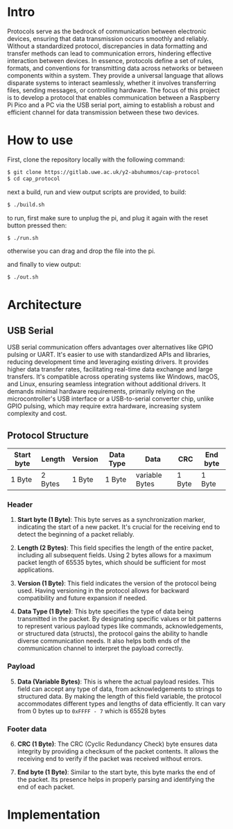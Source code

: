 # Intro

Protocols serve as the bedrock of communication between electronic devices, ensuring that data transmission occurs smoothly and reliably. Without a standardized protocol, discrepancies in data formatting and transfer methods can lead to communication errors, hindering effective interaction between devices. In essence, protocols define a set of rules, formats, and conventions for transmitting data across networks or between components within a system. They provide a universal language that allows disparate systems to interact seamlessly, whether it involves transferring files, sending messages, or controlling hardware. The focus of this project is to develop a protocol that enables communication between a Raspberry Pi Pico and a PC via the USB serial port, aiming to establish a robust and efficient channel for data transmission between these two devices.

# How to use

First, clone the repository locally with the following command:

```bash
$ git clone https://gitlab.uwe.ac.uk/y2-abuhummos/cap-protocol
$ cd cap_protocol
```

next a build, run and view output scripts are provided, to build:

```bash
$ ./build.sh
```

to run, first make sure to unplug the pi, and plug it again with the reset button pressed then:

```bash
$ ./run.sh
```

otherwise you can drag and drop the file into the pi.

and finally to view output:

```bash
$ ./out.sh
```

# Architecture

## USB Serial

USB serial communication offers advantages over alternatives like GPIO pulsing or UART. It's easier to use with standardized APIs and libraries, reducing development time and leveraging existing drivers. It provides higher data transfer rates, facilitating real-time data exchange and large transfers. It's compatible across operating systems like Windows, macOS, and Linux, ensuring seamless integration without additional drivers. It demands minimal hardware requirements, primarily relying on the microcontroller's USB interface or a USB-to-serial converter chip, unlike GPIO pulsing, which may require extra hardware, increasing system complexity and cost.

## Protocol Structure

| Start byte | Length  | Version | Data Type | Data           | CRC    | End byte |
| ---------- | ------- | ------- | --------- | -------------- | ------ | -------- |
| 1 Byte     | 2 Bytes | 1 Byte  | 1 Byte    | variable Bytes | 1 Byte | 1 Byte   |

### Header

1. **Start byte (1 Byte)**: This byte serves as a synchronization marker, indicating the start of a new packet. It's crucial for the receiving end to detect the beginning of a packet reliably.

2. **Length (2 Bytes)**: This field specifies the length of the entire packet, including all subsequent fields. Using 2 bytes allows for a maximum packet length of 65535 bytes, which should be sufficient for most applications.

3. **Version (1 Byte)**: This field indicates the version of the protocol being used. Having versioning in the protocol allows for backward compatibility and future expansion if needed.

4. **Data Type (1 Byte)**: This byte specifies the type of data being transmitted in the packet. By designating specific values or bit patterns to represent various payload types like commands, acknowledgements, or structured data (structs), the protocol gains the ability to handle diverse communication needs. It also helps both ends of the communication channel to interpret the payload correctly.

### Payload

5. **Data (Variable Bytes)**: This is where the actual payload resides. This field can accept any type of data, from acknowledgements to strings to structured data. By making the length of this field variable, the protocol accommodates different types and lengths of data efficiently. It can vary from 0 bytes up to `0xFFFF - 7` which is 65528 bytes

### Footer data

6. **CRC (1 Byte)**: The CRC (Cyclic Redundancy Check) byte ensures data integrity by providing a checksum of the packet contents. It allows the receiving end to verify if the packet was received without errors.

7. **End byte (1 Byte)**: Similar to the start byte, this byte marks the end of the packet. Its presence helps in properly parsing and identifying the end of each packet.

# Implementation
